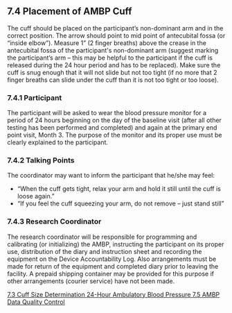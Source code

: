 ## 7.4 Placement of AMBP Cuff

The cuff should be placed on the participant’s non-dominant arm and in the correct position. The arrow should point to mid point of antecubital fossa (or “inside elbow”). Measure 1” (2 finger breaths) above the crease in the antecubital fossa of the participant's non-dominant arm (suggest marking the participant’s arm – this may be helpful to the participant if the cuff is released during the 24 hour period and has to be replaced). Make sure the cuff is snug enough that it will not slide but not too tight (if no more that 2 finger breaths can slide under the cuff than it is not too tight or too loose).

### 7.4.1 Participant

The participant will be asked to wear the blood pressure monitor for a period of 24 hours beginning on the day of the baseline visit (after all other testing has been performed and completed) and again at the primary end point visit, Month 3. The purpose of the monitor and its proper use must be clearly explained to the participant.

### 7.4.2 Talking Points

The coordinator may want to inform the participant that he/she may feel:

* “When the cuff gets tight, relax your arm and hold it still until the cuff is loose again.”
* “If you feel the cuff squeezing your arm, do not remove – just stand still”

### 7.4.3 Research Coordinator

The research coordinator will be responsible for programming and calibrating (or initializing) the AMBP, instructing the participant on its proper use, distribution of the diary and instruction sheet and recording the equipment on the Device Accountability Log. Also arrangements must be made for return of the equipment and completed diary prior to leaving the facility. A prepaid shipping container may be provided for this purpose if other arrangements (courier service) have not been made.


<div class="center">
<div class="btn-group">
  <a href=":pages_path:/manuals/ambulatory-blood-pressure/7-03-cuff-size-determination.md" class="btn btn-default">
    <span class="glyphicon glyphicon-chevron-left"></span>
    7.3 Cuff Size Determination
  </a>

  <a href=":pages_path:/manuals/ambulatory-blood-pressure" class="btn btn-default">
    <span class="glyphicon glyphicon-chevron-up"></span>
    24-Hour Ambulatory Blood Pressure
  </a>

  <a href=":pages_path:/manuals/ambulatory-blood-pressure/7-05-ambp-data-qc.md" class="btn btn-success">
    7.5 AMBP Data Quality Control
    <span class="glyphicon glyphicon-chevron-right"></span>
  </a>
</div>
</div>
